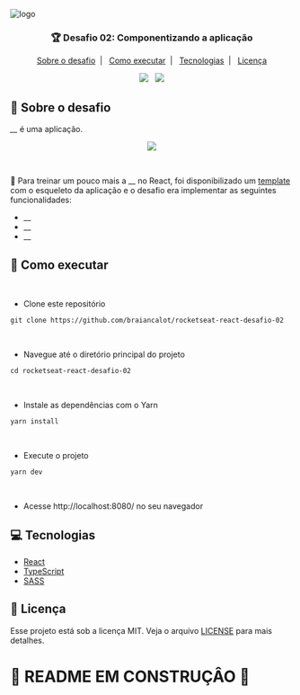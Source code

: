 ![logo](https://user-images.githubusercontent.com/41172933/160193998-cb892ea9-6eb1-472d-aa97-539fc92ba8ed.png)

<h3 align="center">
🏆 Desafio 02: Componentizando a aplicação
</h3>

<p align="center">
  <a href="#speech_balloon-sobre-o-desafio">Sobre o desafio</a>&nbsp;&nbsp;|&nbsp;&nbsp;
  <a href="#rocket-como-executar">Como executar</a>&nbsp;&nbsp;|&nbsp;&nbsp;
  <a href="#computer-tecnologias">Tecnologias</a>&nbsp;&nbsp;|&nbsp;&nbsp;
  <a href="#memo-licença">Licença</a>
</p>

<p align="center">
  <img src="https://img.shields.io/badge/Made by-BraianCalot-blue"/>
  &nbsp;
  <img src="https://img.shields.io/github/license/braiancalot/rocketseat-react-desafio-01"/>
</p>

## :speech_balloon: Sobre o desafio

*__* é uma aplicação. 

<p align="center">
  <img width="auto" src="https://user-images.githubusercontent.com/41172933/160209054-0cc586ec-f9d9-4645-a441-bf3a1a92e4a9.gif"/>
</p>

</br>

:dart: Para treinar um pouco mais a __ no React, foi disponibilizado um [template](https://github.com/rocketseat-education/ignite-template-componentizando-a-aplicacao) com o esqueleto da aplicação e o desafio era implementar as seguintes funcionalidades: 
- __
- __
- __

## :rocket: Como executar 

</br>

- Clone este repositório

```
git clone https://github.com/braiancalot/rocketseat-react-desafio-02
```

</br>

- Navegue até o diretório principal do projeto
```
cd rocketseat-react-desafio-02
```

</br>

- Instale as dependências com o Yarn
```
yarn install
```

</br>

- Execute o projeto
```
yarn dev
```

</br>

- Acesse http://localhost:8080/ no seu navegador

## :computer: Tecnologias

- [React](https://pt-br.reactjs.org)
- [TypeScript](https://www.typescriptlang.org)
- [SASS](https://sass-lang.com)


## :memo: Licença

Esse projeto está sob a licença MIT. Veja o arquivo [LICENSE](LICENSE) para mais detalhes.

# 🚧 README EM CONSTRUÇÂO 🚧
